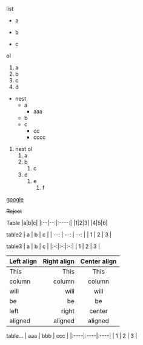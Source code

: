 list
+ a
* b
- c

ol
1. a
3. b
2. c
4. d

+ nest
    + a
        - aaa
    - b
    + c
        - cc
        - cccc

1. nest ol
    1. a
    1. b
        1. c
    1. d
        1. e
            1. f

[google](https://google.co.jp/)

~~Reject~~

Table
|a|b|c|
|:--|--:|:----:|
|1|2|3|
|4|5|6|

table2
| a | b | c |
| --: | --: | --: |
| 1 | 2 | 3 |

table3
| a | b | c |
|:-:|:-:|:-:|
| 1 | 2 | 3 |

| Left align | Right align | Center align |
|:-----------|------------:|:------------:|
| This       | This        | This         |
| column     | column      | column       |
| will       | will        | will         |
| be         | be          | be           |
| left       | right       | center       |
| aligned    | aligned     | aligned      |

table...
| aaa | bbb | ccc |
|:----|:----|:----|
| 1   | 2   | 3   |



